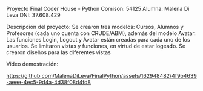 Proyecto Final Coder House - Python
Comison: 54125
Alumna: Malena Di Leva
DNI: 37.608.429

Descripción del proyecto:
Se crearon tres modelos: Cursos, Alumnos y Profesores (cada uno cuenta con CRUDE/ABM), además del modelo Avatar.
Las funciones Login, Logout y Avatar están creadas para cada uno de los usuarios.
Se limitaron vistas y funciones, en virtud de estar logeado.
Se crearon diseños para las diferentes vistas

Video demostración: 


https://github.com/MalenaDiLeva/FinalPython/assets/162948482/4f9b4639-aeee-4ec5-9d4a-4d38f08d4fd8

